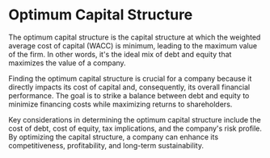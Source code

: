 # Optimum Capital Structure

The optimum capital structure is the capital structure at which the weighted average cost of capital (WACC) is minimum, leading to the maximum value of the firm. In other words, it's the ideal mix of debt and equity that maximizes the value of a company.

Finding the optimum capital structure is crucial for a company because it directly impacts its cost of capital and, consequently, its overall financial performance. The goal is to strike a balance between debt and equity to minimize financing costs while maximizing returns to shareholders.

Key considerations in determining the optimum capital structure include the cost of debt, cost of equity, tax implications, and the company's risk profile. By optimizing the capital structure, a company can enhance its competitiveness, profitability, and long-term sustainability.